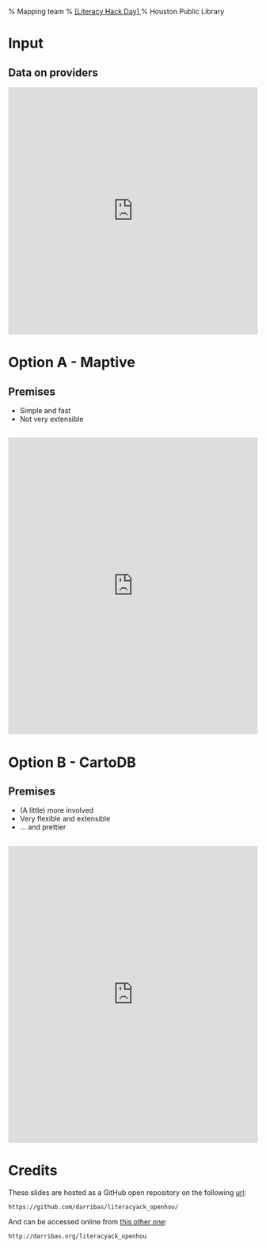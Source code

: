 % Mapping team
% <a href='http://www.meetup.com/Open-Houston/events/176426522/'> [Literacy Hack Day] </a>
% Houston Public Library

# Input

## Data on providers

<iframe
src="https://docs.google.com/spreadsheets/d/11WSPjklTh0H2Pq04Km_dibKxHl_yVflTvg2pWWzD8lU/pubhtml?widget=true&amp;headers=false"frameborder="0" width="100%" height="500"></iframe>

# Option A - Maptive

## Premises

* Simple and fast
* Not very extensible

## 

<iframe
src="http://www.maptive.com/ver3/7e816599e3a0a60b2704bb4a09ea82a3"
frameborder="0" width="100%" height="600"></iframe>

# Option B - CartoDB

## Premises

* (A little) more involved
* Very flexible and extensible
* ... and prettier

## 

<iframe width='100%' height='600' frameborder='0'
src='http://bilo23.cartodb.com/viz/fa149efc-ee6d-11e3-a4fc-0e10bcd91c2b/embed_map?title=true&description=true&search=false&shareable=true&cartodb_logo=true&layer_selector=true&legends=false&scrollwheel=true&fullscreen=true&sublayer_options=1%7C1%7C1&sql=&sw_lat=27.178027987875677&sw_lon=-102.68852233886719&ne_lat=32.242164656440316&ne_lon=-87.85697937011719'
allowfullscreen webkitallowfullscreen mozallowfullscreen oallowfullscreen
msallowfullscreen></iframe>

# Credits

These slides are hosted as a GitHub open repository on the following [url](https://github.com/darribas/literacyack_openhou/):

    https://github.com/darribas/literacyack_openhou/

And can be accessed online from [this other one](http://darribas.org/literacyack_openhou):

    http://darribas.org/literacyack_openhou
